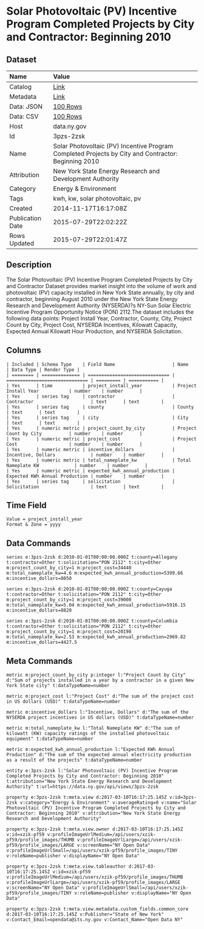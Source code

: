 # Solar Photovoltaic (PV) Incentive Program Completed Projects by City and Contractor: Beginning 2010

## Dataset

| Name | Value |
| :--- | :---- |
| Catalog | [Link](https://catalog.data.gov/dataset/solar-photovoltaic-pv-incentive-program-completed-projects-by-city-and-contractor-beginnin) |
| Metadata | [Link](https://data.ny.gov/api/views/3pzs-2zsk) |
| Data: JSON | [100 Rows](https://data.ny.gov/api/views/3pzs-2zsk/rows.json?max_rows=100) |
| Data: CSV | [100 Rows](https://data.ny.gov/api/views/3pzs-2zsk/rows.csv?max_rows=100) |
| Host | data.ny.gov |
| Id | 3pzs-2zsk |
| Name | Solar Photovoltaic (PV) Incentive Program Completed Projects by City and Contractor: Beginning 2010 |
| Attribution | New York State Energy Research and Development Authority |
| Category | Energy & Environment |
| Tags | kwh, kw, solar photovoltaic, pv |
| Created | 2014-11-17T16:17:08Z |
| Publication Date | 2015-07-29T22:02:22Z |
| Rows Updated | 2015-07-29T22:01:47Z |

## Description

The Solar Photovoltaic (PV) Incentive Program Completed Projects by City and Contractor Dataset provides market insight into the volume of work and photovoltaic (PV) capacity installed in New York State annually, by city and contractor, beginning August 2010 under the New York State Energy Research and Development Authority (NYSERDA)?s NY-Sun Solar Electric Incentive Program Opportunity Notice (PON) 2112.The dataset includes the following data points: Project Install Year, Contractor, County, City, Project Count by City, Project Cost, NYSERDA Incentives, Kilowatt Capacity, Expected Annual Kilowatt Hour Production, and NYSERDA Solicitation.

## Columns

```ls
| Included | Schema Type    | Field Name                     | Name                           | Data Type | Render Type |
| ======== | ============== | ============================== | ============================== | ========= | =========== |
| Yes      | time           | project_install_year           | Project Install Year           | number    | number      |
| Yes      | series tag     | contractor                     | Contractor                     | text      | text        |
| Yes      | series tag     | county                         | County                         | text      | text        |
| Yes      | series tag     | city                           | City                           | text      | text        |
| Yes      | numeric metric | project_count_by_city          | Project Count by City          | number    | number      |
| Yes      | numeric metric | project_cost                   | Project Cost                   | number    | number      |
| Yes      | numeric metric | incentive_dollars              | Incentive, Dollars             | number    | number      |
| Yes      | numeric metric | total_nameplate_kw             | Total Nameplate KW             | number    | number      |
| Yes      | numeric metric | expected_kwh_annual_production | Expected KWh Annual Production | number    | number      |
| Yes      | series tag     | solicitation                   | Solicitation                   | text      | text        |
```

## Time Field

```ls
Value = project_install_year
Format & Zone = yyyy
```

## Data Commands

```ls
series e:3pzs-2zsk d:2010-01-01T00:00:00.000Z t:county=Allegany t:contractor=Other t:solicitation="PON 2112" t:city=Other m:project_count_by_city=1 m:project_cost=34440 m:total_nameplate_kw=4.6 m:expected_kwh_annual_production=5399.66 m:incentive_dollars=8050

series e:3pzs-2zsk d:2010-01-01T00:00:00.000Z t:county=Cayuga t:contractor=Other t:solicitation="PON 2112" t:city=Other m:project_count_by_city=1 m:project_cost=39000 m:total_nameplate_kw=5.04 m:expected_kwh_annual_production=5916.15 m:incentive_dollars=8820

series e:3pzs-2zsk d:2010-01-01T00:00:00.000Z t:county=Columbia t:contractor=Other t:solicitation="PON 2112" t:city=Other m:project_count_by_city=1 m:project_cost=20198 m:total_nameplate_kw=2.53 m:expected_kwh_annual_production=2969.82 m:incentive_dollars=4427.5
```

## Meta Commands

```ls
metric m:project_count_by_city p:integer l:"Project Count by City" d:"Sum of projects installed in a year by a contractor in a given New York State city" t:dataTypeName=number

metric m:project_cost l:"Project Cost" d:"The sum of the project cost in US dollars (USD)" t:dataTypeName=number

metric m:incentive_dollars l:"Incentive, Dollars" d:"The sum of the NYSERDA project incentives in US dollars (USD)" t:dataTypeName=number

metric m:total_nameplate_kw l:"Total Nameplate KW" d:"The sum of kilowatt (KW) capacity ratings of the installed photovoltaic equipment" t:dataTypeName=number

metric m:expected_kwh_annual_production l:"Expected KWh Annual Production" d:"The sum of the expected annual electricity production as a result of the projects" t:dataTypeName=number

entity e:3pzs-2zsk l:"Solar Photovoltaic (PV) Incentive Program Completed Projects by City and Contractor: Beginning 2010" t:attribution="New York State Energy Research and Development Authority" t:url=https://data.ny.gov/api/views/3pzs-2zsk

property e:3pzs-2zsk t:meta.view d:2017-03-10T16:17:25.145Z v:id=3pzs-2zsk v:category="Energy & Environment" v:averageRating=0 v:name="Solar Photovoltaic (PV) Incentive Program Completed Projects by City and Contractor: Beginning 2010" v:attribution="New York State Energy Research and Development Authority"

property e:3pzs-2zsk t:meta.view.owner d:2017-03-10T16:17:25.145Z v:id=xzik-pf59 v:profileImageUrlMedium=/api/users/xzik-pf59/profile_images/THUMB v:profileImageUrlLarge=/api/users/xzik-pf59/profile_images/LARGE v:screenName="NY Open Data" v:profileImageUrlSmall=/api/users/xzik-pf59/profile_images/TINY v:roleName=publisher v:displayName="NY Open Data"

property e:3pzs-2zsk t:meta.view.tableauthor d:2017-03-10T16:17:25.145Z v:id=xzik-pf59 v:profileImageUrlMedium=/api/users/xzik-pf59/profile_images/THUMB v:profileImageUrlLarge=/api/users/xzik-pf59/profile_images/LARGE v:screenName="NY Open Data" v:profileImageUrlSmall=/api/users/xzik-pf59/profile_images/TINY v:roleName=publisher v:displayName="NY Open Data"

property e:3pzs-2zsk t:meta.view.metadata.custom_fields.common_core d:2017-03-10T16:17:25.145Z v:Publisher="State of New York" v:Contact_Email=opendata@its.ny.gov v:Contact_Name="Open Data NY"
```